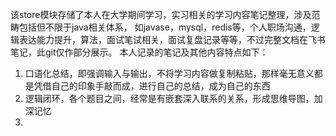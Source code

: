 该store模块存储了本人在大学期间学习，实习相关的学习内容笔记整理，涉及范畴包括但不限于java相关体系，
如javase，mysql，redis等，个人职场沟通，逻辑表达能力提升，算法，面试笔试相关，面试复盘记录等等，不过完整文档在飞书笔记，此git仅作部分展示。
本人记录的笔记及其他内容特点如下：
1. 口语化总结，即强调输入与输出，不将学习内容做复制粘贴，那样毫无意义都是凭借自己的印象手敲而成，进行自己的总结，成为自己的东西
2. 逻辑闭环，各个题目之间，经常是有嵌套深入联系的关系，形成思维导图，加深记忆
3. 

